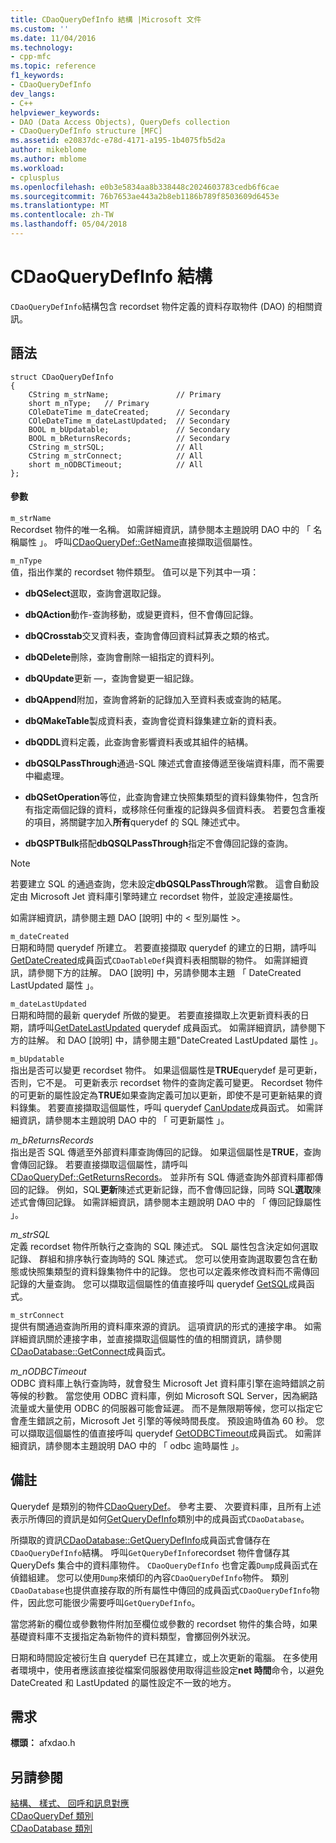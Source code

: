 ```yaml
---
title: CDaoQueryDefInfo 結構 |Microsoft 文件
ms.custom: ''
ms.date: 11/04/2016
ms.technology:
- cpp-mfc
ms.topic: reference
f1_keywords:
- CDaoQueryDefInfo
dev_langs:
- C++
helpviewer_keywords:
- DAO (Data Access Objects), QueryDefs collection
- CDaoQueryDefInfo structure [MFC]
ms.assetid: e20837dc-e78d-4171-a195-1b4075fb5d2a
author: mikeblome
ms.author: mblome
ms.workload:
- cplusplus
ms.openlocfilehash: e0b3e5834aa8b338448c2024603783cedb6f6cae
ms.sourcegitcommit: 76b7653ae443a2b8eb1186b789f8503609d6453e
ms.translationtype: MT
ms.contentlocale: zh-TW
ms.lasthandoff: 05/04/2018
---
```

# <a name="cdaoquerydefinfo-structure"></a>CDaoQueryDefInfo 結構
`CDaoQueryDefInfo`結構包含 recordset 物件定義的資料存取物件 (DAO) 的相關資訊。  
  
## <a name="syntax"></a>語法  
  
```  
struct CDaoQueryDefInfo  
{  
    CString m_strName;               // Primary  
    short m_nType;   // Primary  
    COleDateTime m_dateCreated;      // Secondary  
    COleDateTime m_dateLastUpdated;  // Secondary  
    BOOL m_bUpdatable;               // Secondary  
    BOOL m_bReturnsRecords;          // Secondary  
    CString m_strSQL;                // All  
    CString m_strConnect;            // All  
    short m_nODBCTimeout;            // All  
};  
```  
  
#### <a name="parameters"></a>參數  
 `m_strName`  
 Recordset 物件的唯一名稱。 如需詳細資訊，請參閱本主題說明 DAO 中的 「 名稱屬性 」。 呼叫[CDaoQueryDef::GetName](../../mfc/reference/cdaoquerydef-class.md#getname)直接擷取這個屬性。  
  
 `m_nType`  
 值，指出作業的 recordset 物件類型。 值可以是下列其中一項：  
  
- **dbQSelect**選取，查詢會選取記錄。  
  
- **dbQAction**動作-查詢移動，或變更資料，但不會傳回記錄。  
  
- **dbQCrosstab**交叉資料表，查詢會傳回資料試算表之類的格式。  
  
- **dbQDelete**刪除，查詢會刪除一組指定的資料列。  
  
- **dbQUpdate**更新 —，查詢會變更一組記錄。  
  
- **dbQAppend**附加，查詢會將新的記錄加入至資料表或查詢的結尾。  
  
- **dbQMakeTable**製成資料表，查詢會從資料錄集建立新的資料表。  
  
- **dbQDDL**資料定義，此查詢會影響資料表或其組件的結構。  
  
- **dbQSQLPassThrough**通過-SQL 陳述式會直接傳遞至後端資料庫，而不需要中繼處理。  
  
- **dbQSetOperation**等位，此查詢會建立快照集類型的資料錄集物件，包含所有指定兩個記錄的資料，或移除任何重複的記錄與多個資料表。 若要包含重複的項目，將關鍵字加入**所有**querydef 的 SQL 陳述式中。  
  
- **dbQSPTBulk**搭配**dbQSQLPassThrough**指定不會傳回記錄的查詢。  
  
> [!NOTE]
>  若要建立 SQL 的通過查詢，您未設定**dbQSQLPassThrough**常數。 這會自動設定由 Microsoft Jet 資料庫引擎時建立 recordset 物件，並設定連接屬性。  
  
 如需詳細資訊，請參閱主題 DAO [說明] 中的 < 型別屬性 >。  
  
 `m_dateCreated`  
 日期和時間 querydef 所建立。 若要直接擷取 querydef 的建立的日期，請呼叫[GetDateCreated](../../mfc/reference/cdaotabledef-class.md#getdatecreated)成員函式`CDaoTableDef`與資料表相關聯的物件。 如需詳細資訊，請參閱下方的註解。 DAO [說明] 中，另請參閱本主題 「 DateCreated LastUpdated 屬性 」。  
  
 `m_dateLastUpdated`  
 日期和時間的最新 querydef 所做的變更。 若要直接擷取上次更新資料表的日期，請呼叫[GetDateLastUpdated](../../mfc/reference/cdaoquerydef-class.md#getdatelastupdated) querydef 成員函式。 如需詳細資訊，請參閱下方的註解。 和 DAO [說明] 中，請參閱主題"DateCreated LastUpdated 屬性 」。  
  
 `m_bUpdatable`  
 指出是否可以變更 recordset 物件。 如果這個屬性是**TRUE**querydef 是可更新，否則，它不是。 可更新表示 recordset 物件的查詢定義可變更。 Recordset 物件的可更新的屬性設定為**TRUE**如果查詢定義可加以更新，即使不是可更新結果的資料錄集。 若要直接擷取這個屬性，呼叫 querydef [CanUpdate](../../mfc/reference/cdaoquerydef-class.md#canupdate)成員函式。 如需詳細資訊，請參閱本主題說明 DAO 中的 「 可更新屬性 」。  
  
 *m_bReturnsRecords*  
 指出是否 SQL 傳遞至外部資料庫查詢傳回的記錄。 如果這個屬性是**TRUE**，查詢會傳回記錄。 若要直接擷取這個屬性，請呼叫[CDaoQueryDef::GetReturnsRecords](../../mfc/reference/cdaoquerydef-class.md#getreturnsrecords)。 並非所有 SQL 傳遞查詢外部資料庫都傳回的記錄。 例如，SQL**更新**陳述式更新記錄，而不會傳回記錄，同時 SQL**選取**陳述式會傳回記錄。 如需詳細資訊，請參閱本主題說明 DAO 中的 「 傳回記錄屬性 」。  
  
 *m_strSQL*  
 定義 recordset 物件所執行之查詢的 SQL 陳述式。 SQL 屬性包含決定如何選取記錄、 群組和排序執行查詢時的 SQL 陳述式。 您可以使用查詢選取要包含在動態或快照集類型的資料錄集物件中的記錄。 您也可以定義來修改資料而不需傳回記錄的大量查詢。 您可以擷取這個屬性的值直接呼叫 querydef [GetSQL](../../mfc/reference/cdaoquerydef-class.md#getsql)成員函式。  
  
 `m_strConnect`  
 提供有關通過查詢所用的資料庫來源的資訊。 這項資訊的形式的連接字串。 如需詳細資訊關於連接字串，並直接擷取這個屬性的值的相關資訊，請參閱[CDaoDatabase::GetConnect](../../mfc/reference/cdaodatabase-class.md#getconnect)成員函式。  
  
 *m_nODBCTimeout*  
 ODBC 資料庫上執行查詢時，就會發生 Microsoft Jet 資料庫引擎在逾時錯誤之前等候的秒數。 當您使用 ODBC 資料庫，例如 Microsoft SQL Server，因為網路流量或大量使用 ODBC 的伺服器可能會延遲。 而不是無限期等候，您可以指定它會產生錯誤之前，Microsoft Jet 引擎的等候時間長度。 預設逾時值為 60 秒。 您可以擷取這個屬性的值直接呼叫 querydef [GetODBCTimeout](../../mfc/reference/cdaoquerydef-class.md#getodbctimeout)成員函式。 如需詳細資訊，請參閱本主題說明 DAO 中的 「 odbc 逾時屬性 」。  
  
## <a name="remarks"></a>備註  
 Querydef 是類別的物件[CDaoQueryDef](../../mfc/reference/cdaoquerydef-class.md)。 參考主要、 次要資料庫，且所有上述表示所傳回的資訊是如何[GetQueryDefInfo](../../mfc/reference/cdaodatabase-class.md#getquerydefinfo)類別中的成員函式`CDaoDatabase`。  
  
 所擷取的資訊[CDaoDatabase::GetQueryDefInfo](../../mfc/reference/cdaodatabase-class.md#getquerydefinfo)成員函式會儲存在`CDaoQueryDefInfo`結構。 呼叫`GetQueryDefInfo`recordset 物件會儲存其 QueryDefs 集合中的資料庫物件。 `CDaoQueryDefInfo` 也會定義`Dump`成員函式在偵錯組建。 您可以使用`Dump`來傾印的內容`CDaoQueryDefInfo`物件。 類別`CDaoDatabase`也提供直接存取的所有屬性中傳回的成員函式`CDaoQueryDefInfo`物件，因此您可能很少需要呼叫`GetQueryDefInfo`。  
  
 當您將新的欄位或參數物件附加至欄位或參數的 recordset 物件的集合時，如果基礎資料庫不支援指定為新物件的資料類型，會擲回例外狀況。  
  
 日期和時間設定被衍生自 querydef 已在其建立，或上次更新的電腦。 在多使用者環境中，使用者應該直接從檔案伺服器使用取得這些設定**net 時間**命令，以避免 DateCreated 和 LastUpdated 的屬性設定不一致的地方。  
  
## <a name="requirements"></a>需求  
 **標頭：** afxdao.h  
  
## <a name="see-also"></a>另請參閱  
 [結構、 樣式、 回呼和訊息對應](../../mfc/reference/structures-styles-callbacks-and-message-maps.md)   
 [CDaoQueryDef 類別](../../mfc/reference/cdaoquerydef-class.md)   
 [CDaoDatabase 類別](../../mfc/reference/cdaodatabase-class.md)
